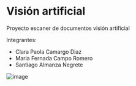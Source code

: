 # Visión artificial

Proyecto escaner de documentos visión artificial

Integrantes:
- Clara Paola Camargo Diaz
- Maria Fernada Campo Romero
- Santiago Almanza Negrete



![image](https://user-images.githubusercontent.com/55921257/142974059-dd30bbc9-c327-4722-80dc-ea92d70da129.png)
